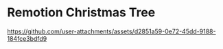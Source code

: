 # Remotion Christmas Tree

https://github.com/user-attachments/assets/d2851a59-0e72-45dd-9188-184fce3bdfd9

